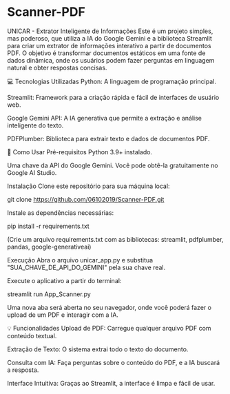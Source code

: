 # Scanner-PDF

UNICAR - Extrator Inteligente de Informações
Este é um projeto simples, mas poderoso, que utiliza a IA do Google Gemini e a biblioteca Streamlit para criar um extrator de informações interativo a partir de documentos PDF. O objetivo é transformar documentos estáticos em uma fonte de dados dinâmica, onde os usuários podem fazer perguntas em linguagem natural e obter respostas concisas.

💻 Tecnologias Utilizadas
Python: A linguagem de programação principal.

Streamlit: Framework para a criação rápida e fácil de interfaces de usuário web.

Google Gemini API: A IA generativa que permite a extração e análise inteligente do texto.

PDFPlumber: Biblioteca para extrair texto e dados de documentos PDF.

🚀 Como Usar
Pré-requisitos
Python 3.9+ instalado.

Uma chave da API do Google Gemini. Você pode obtê-la gratuitamente no Google AI Studio.

Instalação
Clone este repositório para sua máquina local:

git clone https://github.com/06102019/Scanner-PDF.git

Instale as dependências necessárias:

pip install -r requirements.txt

(Crie um arquivo requirements.txt com as bibliotecas: streamlit, pdfplumber, pandas, google-generativeai)

Execução
Abra o arquivo unicar_app.py e substitua "SUA_CHAVE_DE_API_DO_GEMINI" pela sua chave real.

Execute o aplicativo a partir do terminal:

streamlit run App_Scanner.py

Uma nova aba será aberta no seu navegador, onde você poderá fazer o upload de um PDF e interagir com a IA.

💡 Funcionalidades
Upload de PDF: Carregue qualquer arquivo PDF com conteúdo textual.

Extração de Texto: O sistema extrai todo o texto do documento.

Consulta com IA: Faça perguntas sobre o conteúdo do PDF, e a IA buscará a resposta.

Interface Intuitiva: Graças ao Streamlit, a interface é limpa e fácil de usar.
